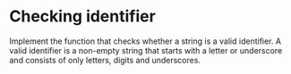 # Checking identifier
Implement the function that checks whether a string is a valid identifier. A valid identifier is a non-empty string that starts with a letter or underscore and consists of only letters, digits and underscores.